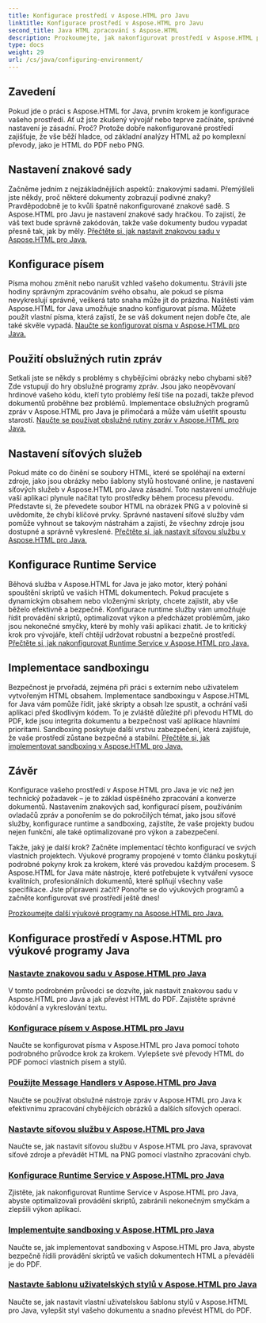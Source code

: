 ```yaml
---
title: Konfigurace prostředí v Aspose.HTML pro Javu
linktitle: Konfigurace prostředí v Aspose.HTML pro Javu
second_title: Java HTML zpracování s Aspose.HTML
description: Prozkoumejte, jak nakonfigurovat prostředí v Aspose.HTML pro Java. Naučte se nastavovat znakové sady, konfigurovat písma a efektivně používat obslužné programy zpráv.
type: docs
weight: 29
url: /cs/java/configuring-environment/
---
```

## Zavedení

Pokud jde o práci s Aspose.HTML for Java, prvním krokem je konfigurace vašeho prostředí. Ať už jste zkušený vývojář nebo teprve začínáte, správné nastavení je zásadní. Proč? Protože dobře nakonfigurované prostředí zajišťuje, že vše běží hladce, od základní analýzy HTML až po komplexní převody, jako je HTML do PDF nebo PNG.

## Nastavení znakové sady

Začněme jedním z nejzákladnějších aspektů: znakovými sadami. Přemýšleli jste někdy, proč některé dokumenty zobrazují podivné znaky? Pravděpodobně je to kvůli špatně nakonfigurované znakové sadě. S Aspose.HTML pro Javu je nastavení znakové sady hračkou. To zajistí, že váš text bude správně zakódován, takže vaše dokumenty budou vypadat přesně tak, jak by měly.
[Přečtěte si, jak nastavit znakovou sadu v Aspose.HTML pro Java.](./set-character-set/)

## Konfigurace písem

Písma mohou změnit nebo narušit vzhled vašeho dokumentu. Strávili jste hodiny správným zpracováním svého obsahu, ale pokud se písma nevykreslují správně, veškerá tato snaha může jít do prázdna. Naštěstí vám Aspose.HTML for Java umožňuje snadno konfigurovat písma. Můžete použít vlastní písma, která zajistí, že se váš dokument nejen dobře čte, ale také skvěle vypadá.
[Naučte se konfigurovat písma v Aspose.HTML pro Java.](./configure-fonts/)

## Použití obslužných rutin zpráv

Setkali jste se někdy s problémy s chybějícími obrázky nebo chybami sítě? Zde vstupují do hry obslužné programy zpráv. Jsou jako neopěvovaní hrdinové vašeho kódu, kteří tyto problémy řeší tiše na pozadí, takže převod dokumentů proběhne bez problémů. Implementace obslužných programů zpráv v Aspose.HTML pro Java je přímočará a může vám ušetřit spoustu starostí.
[Naučte se používat obslužné rutiny zpráv v Aspose.HTML pro Java.](./use-message-handlers/)

## Nastavení síťových služeb

Pokud máte co do činění se soubory HTML, které se spoléhají na externí zdroje, jako jsou obrázky nebo šablony stylů hostované online, je nastavení síťových služeb v Aspose.HTML pro Java zásadní. Toto nastavení umožňuje vaší aplikaci plynule načítat tyto prostředky během procesu převodu. Představte si, že převedete soubor HTML na obrázek PNG a v polovině si uvědomíte, že chybí klíčové prvky. Správné nastavení síťové služby vám pomůže vyhnout se takovým nástrahám a zajistí, že všechny zdroje jsou dostupné a správně vykreslené.
[Přečtěte si, jak nastavit síťovou službu v Aspose.HTML pro Java.](./setup-network-service/)

## Konfigurace Runtime Service

Běhová služba v Aspose.HTML for Java je jako motor, který pohání spouštění skriptů ve vašich HTML dokumentech. Pokud pracujete s dynamickým obsahem nebo vloženými skripty, chcete zajistit, aby vše běželo efektivně a bezpečně. Konfigurace runtime služby vám umožňuje řídit provádění skriptů, optimalizovat výkon a předcházet problémům, jako jsou nekonečné smyčky, které by mohly vaši aplikaci zhatit. Je to kritický krok pro vývojáře, kteří chtějí udržovat robustní a bezpečné prostředí.
[Přečtěte si, jak nakonfigurovat Runtime Service v Aspose.HTML pro Java.](./configure-runtime-service/)

## Implementace sandboxingu

Bezpečnost je prvořadá, zejména při práci s externím nebo uživatelem vytvořeným HTML obsahem. Implementace sandboxingu v Aspose.HTML for Java vám pomůže řídit, jaké skripty a obsah lze spustit, a ochrání vaši aplikaci před škodlivým kódem. To je zvláště důležité při převodu HTML do PDF, kde jsou integrita dokumentu a bezpečnost vaší aplikace hlavními prioritami. Sandboxing poskytuje další vrstvu zabezpečení, která zajišťuje, že vaše prostředí zůstane bezpečné a stabilní.
[Přečtěte si, jak implementovat sandboxing v Aspose.HTML pro Java.](./implement-sandboxing/)


## Závěr

Konfigurace vašeho prostředí v Aspose.HTML pro Java je víc než jen technický požadavek – je to základ úspěšného zpracování a konverze dokumentů. Nastavením znakových sad, konfigurací písem, používáním ovladačů zpráv a ponořením se do pokročilých témat, jako jsou síťové služby, konfigurace runtime a sandboxing, zajistíte, že vaše projekty budou nejen funkční, ale také optimalizované pro výkon a zabezpečení.

Takže, jaký je další krok? Začněte implementací těchto konfigurací ve svých vlastních projektech. Výukové programy propojené v tomto článku poskytují podrobné pokyny krok za krokem, které vás provedou každým procesem. S Aspose.HTML for Java máte nástroje, které potřebujete k vytváření vysoce kvalitních, profesionálních dokumentů, které splňují všechny vaše specifikace. Jste připraveni začít? Ponořte se do výukových programů a začněte konfigurovat své prostředí ještě dnes!

[Prozkoumejte další výukové programy na Aspose.HTML pro Java.](https://reference.aspose.com/words/net/)

## Konfigurace prostředí v Aspose.HTML pro výukové programy Java
### [Nastavte znakovou sadu v Aspose.HTML pro Java](./set-character-set/)
V tomto podrobném průvodci se dozvíte, jak nastavit znakovou sadu v Aspose.HTML pro Java a jak převést HTML do PDF. Zajistěte správné kódování a vykreslování textu.
### [Konfigurace písem v Aspose.HTML pro Javu](./configure-fonts/)
Naučte se konfigurovat písma v Aspose.HTML pro Java pomocí tohoto podrobného průvodce krok za krokem. Vylepšete své převody HTML do PDF pomocí vlastních písem a stylů.
### [Použijte Message Handlers v Aspose.HTML pro Java](./use-message-handlers/)
Naučte se používat obslužné nástroje zpráv v Aspose.HTML pro Java k efektivnímu zpracování chybějících obrázků a dalších síťových operací.
### [Nastavte síťovou službu v Aspose.HTML pro Java](./setup-network-service/)
Naučte se, jak nastavit síťovou službu v Aspose.HTML pro Java, spravovat síťové zdroje a převádět HTML na PNG pomocí vlastního zpracování chyb.
### [Konfigurace Runtime Service v Aspose.HTML pro Java](./configure-runtime-service/)
Zjistěte, jak nakonfigurovat Runtime Service v Aspose.HTML pro Java, abyste optimalizovali provádění skriptů, zabránili nekonečným smyčkám a zlepšili výkon aplikací.
### [Implementujte sandboxing v Aspose.HTML pro Java](./implement-sandboxing/)
Naučte se, jak implementovat sandboxing v Aspose.HTML pro Java, abyste bezpečně řídili provádění skriptů ve vašich dokumentech HTML a převáděli je do PDF.
### [Nastavte šablonu uživatelských stylů v Aspose.HTML pro Java](./set-user-style-sheet/)
Naučte se, jak nastavit vlastní uživatelskou šablonu stylů v Aspose.HTML pro Java, vylepšit styl vašeho dokumentu a snadno převést HTML do PDF.